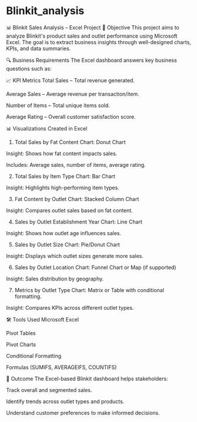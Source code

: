 # Blinkit_analysis
📊 Blinkit Sales Analysis – Excel Project
🧩 Objective
This project aims to analyze Blinkit's product sales and outlet performance using Microsoft Excel. The goal is to extract business insights through well-designed charts, KPIs, and data summaries.

🔍 Business Requirements
The Excel dashboard answers key business questions such as:

📈 KPI Metrics
Total Sales – Total revenue generated.

Average Sales – Average revenue per transaction/item.

Number of Items – Total unique items sold.

Average Rating – Overall customer satisfaction score.

📊 Visualizations Created in Excel
1. Total Sales by Fat Content
Chart: Donut Chart

Insight: Shows how fat content impacts sales.

Includes: Average sales, number of items, average rating.

2. Total Sales by Item Type
Chart: Bar Chart

Insight: Highlights high-performing item types.

3. Fat Content by Outlet
Chart: Stacked Column Chart

Insight: Compares outlet sales based on fat content.

4. Sales by Outlet Establishment Year
Chart: Line Chart

Insight: Shows how outlet age influences sales.

5. Sales by Outlet Size
Chart: Pie/Donut Chart

Insight: Displays which outlet sizes generate more sales.

6. Sales by Outlet Location
Chart: Funnel Chart or Map (if supported)

Insight: Sales distribution by geography.

7. Metrics by Outlet Type
Chart: Matrix or Table with conditional formatting.

Insight: Compares KPIs across different outlet types.

🛠 Tools Used
Microsoft Excel

Pivot Tables

Pivot Charts

Conditional Formatting

Formulas (SUMIFS, AVERAGEIFS, COUNTIFS)

📌 Outcome
The Excel-based Blinkit dashboard helps stakeholders:

Track overall and segmented sales.

Identify trends across outlet types and products.

Understand customer preferences to make informed decisions.

